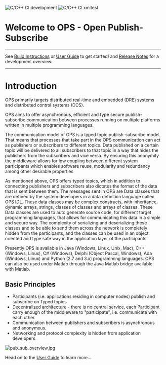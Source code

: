 ![C/C++ CI development](https://github.com/LelleAnd/ops/actions/workflows/C/C++%20CI/badge.svg?branch=development)
![C/C++ CI xmltest](https://github.com/LelleAnd/ops/actions/workflows/C/C++%20CI/badge.svg?branch=xmltest)
# Welcome to OPS - Open Publish-Subscribe #


---

See [Build Instructions](Doc/BuildInstructions.md) or [User Guide](Doc/UserGuide.md) to get started! and [Release Notes](ReleaseNotes.md) for a development overview.


---


# Introduction #

OPS primarily targets distributed real-time and embedded (DRE) systems and distributed control systems (DCS).

OPS aims to offer asynchronous, efficient and type secure publish-subscribe communication between processes running on multiple platforms written in multiple programming languages.

The communication model of OPS is a typed topic publish-subscribe model. That means that processes that take part in the OPS communication can act as publishers or subscribers to different topics. Data published on a certain topic will be delivered to all subscribers to that topic in a way that hides the publishers from the subscribers and vice versa. By ensuring this anonymity the middleware allows for low coupling between different system participants which enables software reuse, modularity and redundancy among other desirable properties.

As mentioned above, OPS offers typed topics, which in addition to connecting publishers and subscribers also dictates the format of the data that is sent between them. The messages sent in OPS are Data classes that are defined by the system developers in a data definition language called OPS IDL. These data classes may be complex constructs, with inheritance, dynamic arrays, strings, classes of classes and arrays of classes. These Data classes are used to auto generate source code, for different target programming languages, that allows for communicating this data in a simple and secure way. The complexity of serializing and deserializing these classes and to be able to send them across the network is completely hidden from the participants, and the classes can be used in an object oriented and type safe way in the application layer of the participants.

Presently OPS is available in Java (Windows, Linux, Unix, Mac), C++ (Windows, Linux), C# (Windows), Delphi (Object Pascal, Windows), Ada (Windows, Linux) and Python (2.7 and 3.x) programming languages. OPS can also be used under Matlab through the Java Matlab bridge available with Matlab.


## Basic Principles ##

  * Participants (i.e. applications residing in computer nodes) publish and subscribe on Typed topics
  * Decentralized architecture - there is no central service, each Participant carry enough of the middleware to "participate", i.e. communicate with each other.
  * Communication between publishers and subscribers is asynchronous and anonymous.
  * Networking and protocol complexity is hidden from application developers.


![pub_sub_overview.jpg](Doc/pub_sub_overview.jpg)

Head on to the [User Guide](Doc/UserGuide.md) to learn more...
